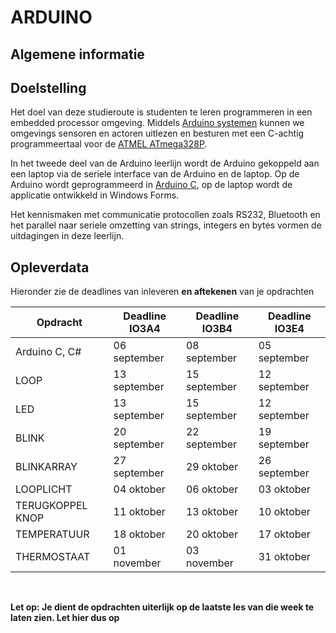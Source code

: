 # ARDUINO #

## Algemene informatie ##

## Doelstelling
Het doel van deze studieroute is studenten te leren programmeren in een embedded processor omgeving. Middels [Arduino systemen](https://www.arduino.cc/) kunnen we omgevings sensoren en actoren uitlezen en besturen met een C-achtig programmeertaal voor de [ATMEL ATmega328P](http://www.atmel.com/images/Atmel-8271-8-bit-AVR-Microcontroller-ATmega48A-48PA-88A-88PA-168A-168PA-328-328P_datasheet_Complete.pdf).

In het tweede deel van de Arduino leerlijn wordt de Arduino gekoppeld aan een laptop via de seriele interface van de Arduino en de laptop. Op de Arduino wordt geprogrammeerd in [Arduino C](https://www.arduino.cc/en/Reference/HomePage), op de laptop wordt de applicatie ontwikkeld in Windows Forms. 

Het kennismaken met communicatie protocollen zoals RS232, Bluetooth en het parallel naar seriele omzetting van strings, integers en bytes vormen de uitdagingen in deze leerlijn.

## Opleverdata
Hieronder zie de deadlines van inleveren **en aftekenen** van je opdrachten

| Opdracht             | Deadline **IO3A4**   | Deadline **IO3B4** |Deadline **IO3E4**  |
|--------------------  |--------------------- | ------------------ | ------------------ |
| Arduino C, C#        | 06 september         | 08 september       | 05 september       |
| LOOP                 | 13 september         | 15 september       | 12 september       |
| LED                  | 13 september         | 15 september       | 12 september       |
| BLINK                | 20 september         | 22 september       | 19 september       |
| BLINKARRAY           | 27 september         | 29 oktober         | 26 september       |
| LOOPLICHT            | 04 oktober           | 06 oktober         | 03 oktober         |
| TERUGKOPPEL KNOP     | 11 oktober           | 13 oktober         | 10 oktober         |
| TEMPERATUUR          | 18 oktober           | 20 oktober         | 17 oktober         |
| THERMOSTAAT          | 01 november          | 03 november        | 31 oktober         |
								
<br> 

**Let op: Je dient de opdrachten uiterlijk op de laatste les van die week te laten zien. Let hier dus op** 
